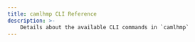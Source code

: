 ```yaml
---
title: camlhmp CLI Reference
description: >-
    Details about the available CLI commands in `camlhmp`
---
```


